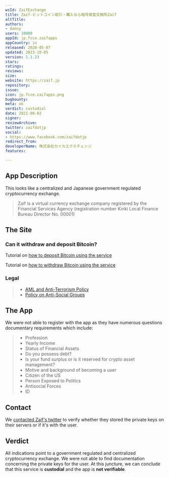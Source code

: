 ```yaml
---
wsId: ZaifExchange
title: Zaif‐ビットコイン取引・購入なら暗号資産交換所Zaif
altTitle: 
authors:
- danny
users: 10000
appId: jp.fcce.zaifapps
appCountry: in
released: 2020-05-07
updated: 2023-10-05
version: 1.1.23
stars: 
ratings: 
reviews: 
size: 
website: https://zaif.jp
repository: 
issue: 
icon: jp.fcce.zaifapps.png
bugbounty: 
meta: ok
verdict: custodial
date: 2021-08-02
signer: 
reviewArchive: 
twitter: zaifdotjp
social:
- https://www.facebook.com/zaifdotjp
redirect_from: 
developerName: 株式会社カイカエクスチェンジ
features: 

---
```


## App Description

This looks like a centralized and Japanese government regulated cryptocurrency exchange.

> Zaif is a virtual currency exchange company registered by the Financial Services Agency (registration number Kinki Local Finance Bureau Director No. 00001)

## The Site

### Can it withdraw and deposit Bitcoin?

Tutorial on [how to deposit Bitcoin using the service](https://support.zaif.jp/hc/en-us/articles/360005876653-How-can-I-deposit-Bitcoin-)

Tutorial on [how to withdraw Bitcoin using the service](https://support.zaif.jp/hc/en-us/articles/360005794014-How-can-I-withdraw-Bitcoin-BTC-)

### Legal

> - [AML and Anti-Terrorism Policy](https://corp.zaif.jp/amlcft/)
> - [Policy on Anti-Social Groups](https://corp.zaif.jp/antisocial/)

## The App

We were not able to register with the app as they have numerous questions documentary requirements which include:

> - Profession
> - Yearly Income
> - Status of Financial Assets
> - Do you possess debt?
> - Is your fund surplus or is it reserved for crypto asset management?
> - Motive and background of becoming a user
> - Citizen of the US
> - Person Exposed to Politics
> - Antisocial Forces
> - ID 

## Contact

We [contacted Zaif's twitter](https://twitter.com/BitcoinWalletz/status/1451085177447280645) to verify whether they stored the private keys on their servers or if it's with the user.

## Verdict

All indications point to a government regulated and centralized cryptocurrency exchange. We were not able to find documentation concerning the private keys for the user. At this juncture, we can conclude that this service is **custodial** and the app is **not verifiable**.

